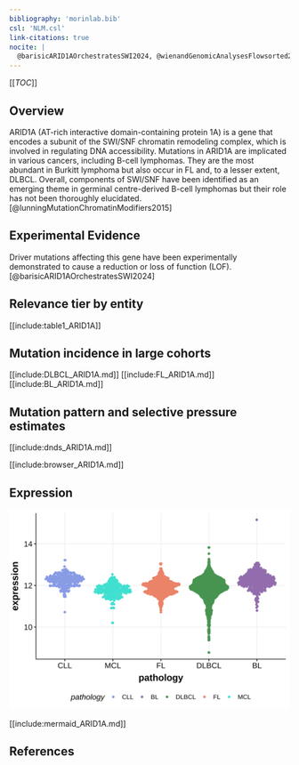 ```yaml
---
bibliography: 'morinlab.bib'
csl: 'NLM.csl'
link-citations: true
nocite: |
  @barisicARID1AOrchestratesSWI2024, @wienandGenomicAnalysesFlowsorted2019, @rossiCodingGenomeSplenic2012, @loveGeneticLandscapeMutations2012, @zhangGeneticHeterogeneityDiffuse2013, @reddyGeneticFunctionalDrivers2017, @hubschmannMutationalMechanismsShaping2021, @krysiakRecurrentSomaticMutations2017
---
```


[[_TOC_]]

## Overview

ARID1A (AT-rich interactive domain-containing protein 1A) is a gene that encodes a subunit of the SWI/SNF chromatin remodeling complex, which is involved in regulating DNA accessibility. Mutations in ARID1A are implicated in various cancers, including B-cell lymphomas. They are the most abundant in Burkitt lymphoma but also occur in FL and, to a lesser extent, DLBCL. 
Overall, components of SWI/SNF have been identified as an emerging theme in germinal centre-derived B-cell lymphomas but their role has not been thoroughly elucidated.[@lunningMutationChromatinModifiers2015]

## Experimental Evidence

Driver mutations affecting this gene have been experimentally demonstrated to cause a reduction or loss of function (LOF).[@barisicARID1AOrchestratesSWI2024]

## Relevance tier by entity

[[include:table1_ARID1A]]

## Mutation incidence in large cohorts

[[include:DLBCL_ARID1A.md]]
[[include:FL_ARID1A.md]]
[[include:BL_ARID1A.md]]


## Mutation pattern and selective pressure estimates

[[include:dnds_ARID1A.md]]

[[include:browser_ARID1A.md]]

## Expression
![](images/gene_expression/ARID1A_by_pathology.svg)
<!-- ORIGIN: loveGeneticLandscapeMutations2012 -->
<!-- MZL: rossiCodingGenomeSplenic2012c -->
<!-- DLBCL: zhangGeneticHeterogeneityDiffuse2013 -->
<!-- BL: loveGeneticLandscapeMutations2012 -->
<!-- FL: krysiakRecurrentSomaticMutations2017b -->
<!-- BL: loveGeneticLandscapeMutations2012 -->

[[include:mermaid_ARID1A.md]]

## References

<!-- PMBL: wienandGenomicAnalysesFlowsorted2019b -->
